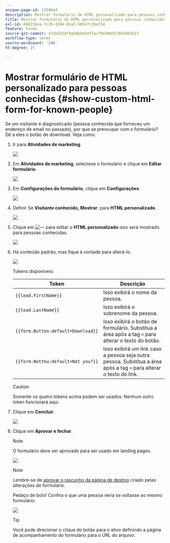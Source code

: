 ```yaml
---
unique-page-id: 2359644
description: Mostrar formulário de HTML personalizado para pessoas conhecidas - Documentação do Marketo - Documentação do produto
title: Mostrar formulário de HTML personalizado para pessoas conhecidas
exl-id: 668216ea-7c2b-4204-81a5-56547c3baf1d
feature: Forms
source-git-commit: 431bd258f9a68bbb9df7acf043085578d3d91b1f
workflow-type: tm+mt
source-wordcount: '246'
ht-degree: 1%

---
```


# Mostrar formulário de HTML personalizado para pessoas conhecidas {#show-custom-html-form-for-known-people}

Se um visitante é diagnosticado (pessoa conhecida que forneceu um endereço de email no passado), por que se preocupar com o formulário? Dê a eles o botão de download. Veja como.

1. Ir para **Atividades de marketing**.

   ![](assets/login-marketing-activities-5.png)

1. Em **Atividades de marketing**, selecione o formulário e clique em **Editar formulário**.

   ![](assets/image2014-9-15-12-3a24-3a6.png)

1. Em **Configurações do formulário**, clique em **Configurações**.

   ![](assets/image2014-9-15-12-3a24-3a36.png)

1. Definir Se **Visitante conhecido, Mostrar**: para **HTML personalizado**.

   ![](assets/image2014-9-15-12-3a24-3a59.png)

1. Clique em ![—](assets/image2014-9-25-14-3a1-3a26.png) para editar o **HTML personalizado** isso será mostrado para pessoas conhecidas.

   ![](assets/image2014-9-15-12-3a25-3a38.png)

1. Há conteúdo padrão, mas fique à vontade para alterá-lo.

   ![](assets/image2014-9-15-12-3a25-3a49.png)

   Tokens disponíveis:

   | Token | Descrição |
   |---|---|
   | `{{lead.FirstName}}` | Isso exibirá o nome da pessoa. |
   | `{{lead.LastName}}` | Isso exibirá o sobrenome da pessoa. |
   | `{{form.Button:default=Download}}` | Isso exibirá o botão de formulário. Substitua a área após a tag `=` para alterar o texto do botão. |
   | `{{form.NotYou:default=Not you?}}` | Isso exibirá um link caso a pessoa seja outra pessoa. Substitua a área após a tag `=` para alterar o texto do link. |

   >[!CAUTION]
   >
   >Somente os quatro tokens acima podem ser usados. Nenhum outro token funcionará aqui.

1. Clique em **Concluir**.

   ![](assets/image2014-9-15-12-3a27-3a25.png)

1. Clique em **Aprovar e fechar**.

   >[!NOTE]
   >
   >O formulário deve ser aprovado para ser usado em landing pages.

   ![](assets/image2014-9-15-12-3a27-3a53.png)

   >[!NOTE]
   >
   >Lembre-se de [aprovar o rascunho da página de destino](/help/marketo/product-docs/demand-generation/landing-pages/understanding-landing-pages/approve-unapprove-or-delete-a-landing-page.md) criado pelas alterações de formulário.

   Pedaço de bolo! Confira o que uma pessoa veria se voltasse ao mesmo formulário:

   ![](assets/image2014-9-15-12-3a28-3a12.png)

   >[!TIP]
   >
   >Você pode direcionar o clique do botão para o ativo definindo a página de acompanhamento do formulário para o URL do arquivo.
